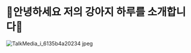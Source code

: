 **👋안녕하세요 저의 강아지 하루를 소개합니다🐶**
=============
![TalkMedia_i_6135b4a20234 jpeg](https://github.com/minjeong0429/minjeong0429/assets/144874223/6dc34ece-bd06-4ae5-8c56-203bc385ca6e)
